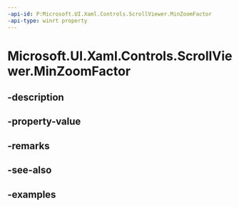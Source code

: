 ```yaml
---
-api-id: P:Microsoft.UI.Xaml.Controls.ScrollViewer.MinZoomFactor
-api-type: winrt property
---
```


# Microsoft.UI.Xaml.Controls.ScrollViewer.MinZoomFactor

<!--
public double MinZoomFactor { get; set; }
-->


## -description

## -property-value

## -remarks

## -see-also

## -examples


